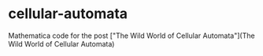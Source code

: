 cellular-automata
=================

Mathematica code for the post ["The Wild World of Cellular Automata"](The Wild World of Cellular Automata)
